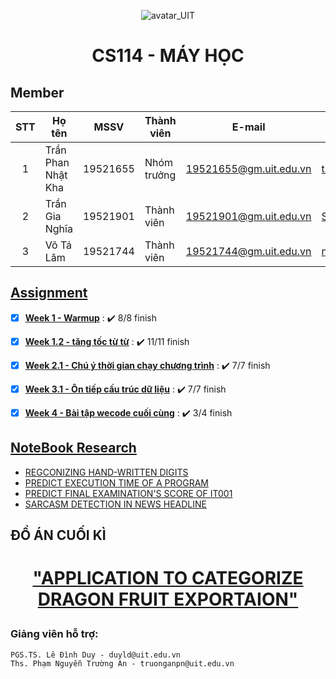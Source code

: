 <p align="center">
  <img src="https://www.uit.edu.vn/sites/vi/files/banner_uit_0.png" title="avatar_UIT">
</p>


<h1 align="center">
  
  CS114 - MÁY HỌC 
  </h1>


## Member
| STT | Họ tên | MSSV | Thành viên | E-mail | Github | Task chính  |
| :---: | --- | --- | --- | --- | --- | --- |
| 1 | Trần Phan Nhật Kha | 19521655 | Nhóm trưởng | 19521655@gm.uit.edu.vn | [trankha1655](https://github.com/trankha1655) |
| 2 | Trần Gia Nghĩa | 19521901 | Thành viên | 19521901@gm.uit.edu.vn | [SoulOfWindTGN](https://github.com/SoulOfWindTGN) |
| 3 | Võ Tá Lâm | 19521744 | Thành viên | 19521744@gm.uit.edu.vn | [name](url) |

## [Assignment](https://github.com/trankha1655/CS114_ML/tree/main/Assignments) 


-  [x] [**Week 1 - Warmup**](https://github.com/trankha1655/CS114_ML/tree/main/Assignments/Tu%E1%BA%A7n%201%20-%20warm%20up) : :heavy_check_mark: 8/8 finish
 
- [x] [**Week 1.2 - tăng tốc từ từ**](https://github.com/trankha1655/CS114_ML/tree/main/Assignments/Tu%E1%BA%A7n%201.2%20-%20t%C4%83ng%20t%E1%BB%91c%20t%E1%BB%AB%20t%E1%BB%AB) : :heavy_check_mark: 11/11 finish

  
- [x] [**Week 2.1 - Chú ý thời gian chạy chương trình**](https://github.com/trankha1655/CS114_ML/tree/main/Assignments/Tu%E1%BA%A7n%202.1%20-%20Ch%C3%BA%20%C3%BD%20th%E1%BB%9Di%20gian%20ch%E1%BA%A1y%20ch%C6%B0%C6%A1ng%20tr%C3%ACnh) : :heavy_check_mark: 7/7 finish
  
- [x] [**Week 3.1 - Ôn tiếp cấu trúc dữ liệu**](https://github.com/trankha1655/CS114_ML/tree/main/Assignments/Tu%E1%BA%A7n%203.1%20-%20%C3%94n%20ti%E1%BA%BFp%20c%E1%BA%A5u%20tr%C3%BAc%20d%E1%BB%AF%20li%E1%BB%87u) : :heavy_check_mark: 7/7 finish


- [x] [**Week 4 - Bài tập wecode cuối cùng**](https://github.com/trankha1655/CS114_ML/tree/main/Assignments/Tu%E1%BA%A7n%204.1%20-%20B%C3%A0i%20t%E1%BA%ADp%20wecode%20cu%E1%BB%91i%20c%C3%B9ng) : :heavy_check_mark: 3/4 finish

## [NoteBook Research](https://github.com/trankha1655/CS114_ML/tree/main/Colab%20Research)
- [REGCONIZING HAND-WRITTEN DIGITS](/Colab_Research/Bai_Tap_Colab_So_1.ipynb)
- [PREDICT EXECUTION TIME OF A PROGRAM](/Colab_Research/Bai_Tap_Colab_So_2.ipynb)
- [PREDICT FINAL EXAMINATION'S SCORE OF IT001](/Colab_Research/Bai_Tap_Colab_So_3.ipynb)
- [SARCASM DETECTION IN NEWS HEADLINE](/Colab_Research/Bai_tap_colab_so_4.ipynb)
## **ĐỒ ÁN CUỐI KÌ**
<h1 align="center">

  **["APPLICATION TO CATEGORIZE DRAGON FRUIT EXPORTAION"](Đồ%20án%20cuối%20kỳ/)**
  
</h1>

 ### Giảng viên hỗ trợ:
    PGS.TS. Lê Đình Duy - duyld@uit.edu.vn
    Ths. Phạm Nguyễn Trường An - truonganpn@uit.edu.vn

